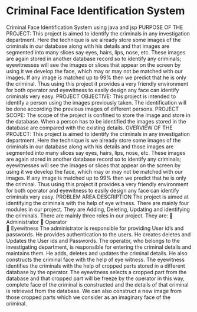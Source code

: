 # Criminal Face Identification System
Criminal Face Identification System using java and jsp
PURPOSE OF THE PROJECT:
        This project is aimed to identify the criminals in any investigation department. Here the technique is we already store some images of the criminals in our database along with his details and that images are segmented into many slices say eyes, hairs, lips, nose, etc. These images are again stored in another database record so to identify any criminals; eyewitnesses will see the images or slices that appear on the screen by using it we develop the face, which may or may not be matched with our images. If any image is matched up to 99% then we predict that he is only the criminal. Thus using this project it provides a very friendly environment for both operator and eyewitness to easily design any face can identify criminals very easy. 
PROJECT OBJECTIVE:
 	This project is intended to identify a person using the images previously taken. The identification will be done according the previous images of different persons. 
PROJECT SCOPE:
  	 The scope of the project is confined to store the image and store in the database. When a person has to be identified the images stored in the database are compared with the existing details.
OVERVIEW OF THE PROJECT:
	This project is aimed to identify the criminals in any investigation department. Here the technique is we already store some images of the criminals in our database along with his details and those images are segmented into many slices say eyes, hairs, lips, nose, etc. These images are again stored in another database record so to identify any criminals; eyewitnesses will see the images or slices that appear on the screen by using it we develop the face, which may or may not be matched with our images. If any image is matched up to 99% then we predict that he is only the criminal. Thus using this project it provides a very friendly environment for both operator and eyewitness to easily design any face can identify criminals very easy. 
PROBLEM AREA DESCRIPTION
                         The project is aimed at identifying the criminals with the help of eye witness. There are mainly four modules in our project. They are Adding, Deleting, Updating and identifying the criminals. There are mainly three roles in our project. They are:
	Administrator
	Operator    
	Eyewitness
                        The administrator is responsible for providing User id’s and passwords. He provides authentication to the users. He creates deletes and Updates the User ids and Passwords. 
                        The operator, who belongs to the investigating department, is responsible for entering the criminal details and maintains them. He adds, deletes and updates the criminal details. He also constructs the criminal face with the help of eye witness.
                        The eyewitness identifies the criminals with the help of cropped parts stored in a different database by the operator. The eyewitness selects a cropped part from the database and that cropped part will be freeze by the operator  in this way, complete face of the criminal is constructed and the details of that criminal is retrieved from the database. We can also construct a new image from those cropped parts which we consider as an imaginary face of the criminal.
